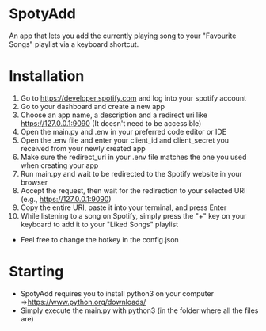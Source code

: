 # SpotyAdd
An app that lets you add the currently playing song to your "Favourite Songs" playlist via a keyboard shortcut.

# Installation
1. Go to https://developer.spotify.com and log into your spotify account
2. Go to your dashboard and create a new app
3. Choose an app name, a description and a redirect uri like https://127.0.0.1:9090 (It doesn't need to be accessible)
4. Open the main.py and .env in your preferred code editor or IDE
5. Open the .env file and enter your client_id and client_secret you received from your newly created app
6. Make sure the redirect_uri in your .env file matches the one you used when creating your app
7. Run main.py and wait to be redirected to the Spotify website in your browser
8. Accept the request, then wait for the redirection to your selected URI (e.g., https://127.0.0.1:9090)
9. Copy the entire URI, paste it into your terminal, and press Enter
11. While listening to a song on Spotify, simply press the "+" key on your keyboard to add it to your "Liked Songs" playlist
- Feel free to change the hotkey in the config.json

# Starting
- SpotyAdd requires you to install python3 on your computer =>https://www.python.org/downloads/
- Simply execute the main.py with python3 (in the folder where all the files are)
